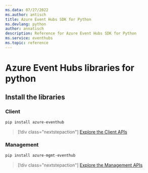 ```yaml
---
ms.data: 07/27/2022
ms.author: antisch
title: Azure Event Hubs SDK for Python
ms.devlang: python
author: annatisch
description: Reference for Azure Event Hubs SDK for Python
ms.service: eventhubs
ms.topic: reference
---
```

# Azure Event Hubs libraries for python

## Install the libraries


### Client

```bash
pip install azure-eventhub
```
> [!div class="nextstepaction"]
> [Explore the Client APIs](/python/api/overview/azure/eventhub-readme)


### Management

```bash
pip install azure-mgmt-eventhub
```
> [!div class="nextstepaction"]
> [Explore the Management APIs](/python/api/overview/azure/eventhubs/management)